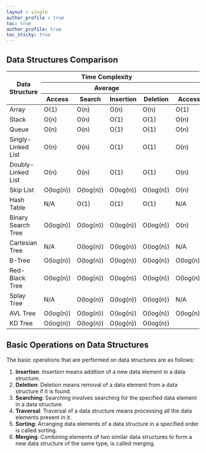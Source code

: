 ```yaml
---
layout : single
author_profile : true
toc: true
author_profile: true
toc_sticky: true
---
```


## Data Structures Comparison

<table>
  <thead>
    <tr>
      <th rowspan="3">Data Structure</th>
      <th colspan="4">Time Complexity</th>
      <th colspan="4">Space Complexity</th>
    </tr>
    <tr>
      <th colspan="4">Average</th>
      <th colspan="4">Worst</th>
    </tr>
    <tr>
      <th>Access</th>
      <th>Search</th>
      <th>Insertion</th>
      <th>Deletion</th>
      <th>Access</th>
      <th>Search</th>
      <th>Insertion</th>
      <th>Deletion</th>
    </tr>
  </thead>
  <tbody>
    <tr>
      <td>Array</td>
      <td>O(1)</td>
      <td>O(n)</td>
      <td>O(n)</td>
      <td>O(n)</td>
      <td>O(1)</td>
      <td>O(n)</td>
      <td>O(n)</td>
      <td>O(n)</td>
    </tr>
    <tr>
      <td>Stack</td>
      <td>O(n)</td>
      <td>O(n)</td>
      <td>O(1)</td>
      <td>O(1)</td>
      <td>O(n)</td>
      <td>O(n)</td>
      <td>O(1)</td>
      <td>O(1)</td>
    </tr>
    <tr>
      <td>Queue</td>
      <td>O(n)</td>
      <td>O(n)</td>
      <td>O(1)</td>
      <td>O(1)</td>
      <td>O(n)</td>
      <td>O(n)</td>
      <td>O(1)</td>
      <td>O(1)</td>
    </tr>
    <tr>
      <td>Singly-Linked List</td>
      <td>O(n)</td>
      <td>O(n)</td>
      <td>O(1)</td>
      <td>O(1)</td>
      <td>O(n)</td>
      <td>O(n)</td>
      <td>O(1)</td>
      <td>O(1)</td>
    </tr>
    <tr>
      <td>Doubly-Linked List</td>
      <td>O(n)</td>
      <td>O(n)</td>
      <td>O(1)</td>
      <td>O(1)</td>
      <td>O(n)</td>
      <td>O(n)</td>
      <td>O(1)</td>
      <td>O(1)</td>
    </tr>
    <tr>
      <td>Skip List</td>
      <td>O(log(n))</td>
      <td>O(log(n))</td>
      <td>O(log(n))</td>
      <td>O(log(n))</td>
      <td>O(n)</td>
      <td>O(n)</td>
      <td>O(n)</td>
      <td>O(n)</td>
    </tr>
    <tr>
      <td>Hash Table</td>
      <td>N/A</td>
      <td>O(1)</td>
      <td>O(1)</td>
      <td>O(1)</td>
      <td>N/A</td>
      <td>O(n)</td>
      <td>O(n)</td>
      <td>O(n)</td>
    </tr>
    <tr>
      <td>Binary Search Tree</td>
      <td>O(log(n))</td>
      <td>O(log(n))</td>
      <td>O(log(n))</td>
      <td>O(log(n))</td>
      <td>O(n)</td>
      <td>O(n)</td>
      <td>O(n)</td>
      <td>O(n)</td>
    </tr>
    <tr>
      <td>Cartesian Tree</td>
      <td>N/A</td>
      <td>O(log(n))</td>
      <td>O(log(n))</td>
      <td>O(log(n))</td>
      <td>N/A</td>
      <td>O(n)</td>
      <td>O(n)</td>
      <td>O(n)</td>
    </tr>
    <tr>
      <td>B-Tree</td>
      <td>O(log(n))</td>
      <td>O(log(n))</td>
      <td>O(log(n))</td>
      <td>O(log(n))</td>
      <td>O(log(n))</td>
      <td>O(log(n))</td>
      <td>O(log(n))</td>
      <td>O(log(n))</td>
    </tr>
    <tr>
      <td>Red-Black Tree</td>
      <td>O(log(n))</td>
      <td>O(log(n))</td>
      <td>O(log(n))</td>
      <td>O(log(n))</td>
      <td>O(log(n))</td>
      <td>O(log(n))</td>
      <td>O(log(n))</td>
      <td>O(log(n))</td>
    </tr>
    <tr>
      <td>Splay Tree</td>
      <td>N/A</td>
      <td>O(log(n))</td>
      <td>O(log(n))</td>
      <td>O(log(n))</td>
      <td>N/A</td>
      <td>O(log(n))</td>
      <td>O(log(n))</td>
      <td>O(log(n))</td>
    </tr>
    <tr>
      <td>AVL Tree</td>
      <td>O(log(n))</td>
      <td>O(log(n))</td>
      <td>O(log(n))</td>
      <td>O(log(n))</td>
      <td>O(log(n))</td>
      <td>O(log(n))</td>
      <td>O(log(n))</td>
      <td>O(log(n))</td>
    </tr>
    <tr>
      <td>KD Tree</td>
      <td>O(log(n))</td>
      <td>O(log(n))</td>
      <td>O(log(n))</td>
      <td>O(log(n))
</table>

## Basic Operations on Data Structures  

The basic operations that are performed on data structures are as follows:
1. **Insertion**: Insertion means addition of a new data element in a data structure.
2. **Deletion**: Deletion means removal of a data element from a data structure if it is found.
3. **Searching**: Searching involves searching for the specified data element in a data structure.
4. **Traversal**: Traversal of a data structure means processing all the data elements present in it.
5. **Sorting**: Arranging data elements of a data structure in a specified order is called sorting.
6. **Merging**: Combining elements of two similar data structures to form a new data
structure of the same type, is called merging.